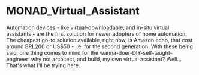 # MONAD_Virtual_Assistant
 Automation devices - like virtual-downloadable, and in-situ virtual assistants - are the first solution for newer adopters of home automation. The cheapest go-to solution available, right now, is Amazon echo, that cost around BRL200 or US$50 - i.e. for the second generation. With these being said, one thing comes to mind for the wanna-doer-DIY-self-taught-engineer: why not architect, and build, my own virtual assistant? Well... That's what I'll be trying here.
